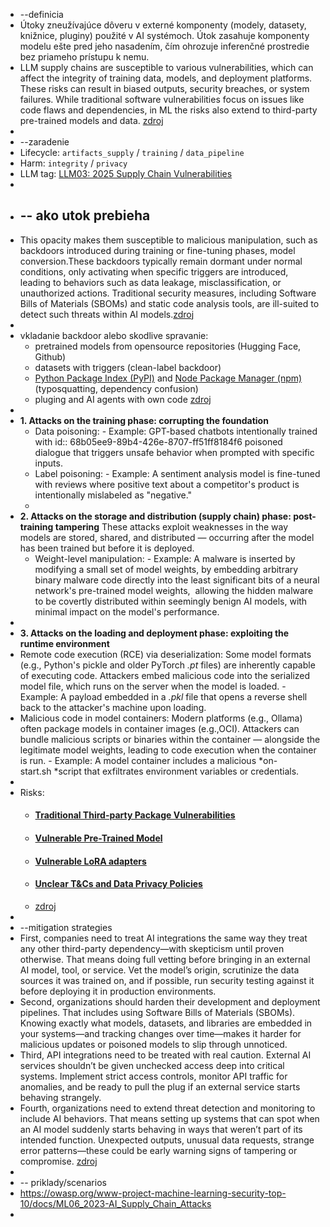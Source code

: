 - --definicia
- Útoky zneužívajúce dôveru v externé komponenty (modely, datasety, knižnice, pluginy) použité v AI systémoch.
  Útok zasahuje komponenty modelu ešte pred jeho nasadením, čím ohrozuje inferenčné prostredie bez priameho prístupu k nemu.
- LLM supply chains are susceptible to various vulnerabilities, which can affect the integrity of training data, models, and deployment platforms. These risks can result in biased outputs, security breaches, or system failures. While traditional software vulnerabilities focus on issues like code flaws and dependencies, in ML the risks also extend to third-party pre-trained models and data. [zdroj](https://genai.owasp.org/llmrisk/llm032025-supply-chain/)
-
- --zaradenie
- Lifecycle:      `artifacts_supply` / `training` / `data_pipeline`
- Harm:            `integrity` / `privacy`
- LLM tag:        [LLM03: 2025 Supply Chain Vulnerabilities ](https://genai.owasp.org/llmrisk/llm032025-supply-chain/)
-
- -- ako utok prebieha
	-
- This opacity makes them susceptible to malicious manipulation, such as backdoors introduced during training or fine-tuning phases, model conversion.These backdoors typically remain dormant under normal conditions, only activating when specific triggers are introduced, leading to behaviors such as data leakage, misclassification, or unauthorized actions. Traditional security measures, including Software Bills of Materials (SBOMs) and static code analysis tools, are ill-suited to detect such threats within AI models.[zdroj](https://www.trendmicro.com/vinfo/nl/security/news/cybercrime-and-digital-threats/exploiting-trust-in-open-source-ai-the-hidden-supply-chain-risk-no-one-is-watching)
-
- vkladanie backdoor alebo skodlive spravanie:
	- pretrained models from opensource repositories (Hugging Face, Github)
	- datasets with triggers (clean-label backdoor)
	- [Python Package Index (PyPI)](https://blog.orsinium.dev/posts/py/pypi-squatting/) and [Node Package Manager (npm)](https://blog.sonatype.com/pypi-and-npm-flooded-with-over-5000-dependency-confusion-copycats) (typosquatting, dependency confusion)
	- pluging and AI agents with own code [zdroj](https://protectai.com/threat-research/unveiling-ai-supply-chain-attacks-on-hugging-face)
-
- **1. Attacks on the training phase: corrupting the foundation**
	- Data poisoning: - Example: GPT-based chatbots intentionally trained with 
	  id:: 68b05ee9-89b4-426e-8707-ff51ff8184f6
	  poisoned dialogue that triggers unsafe behavior when prompted with 
	  specific inputs.
	- Label poisoning: - Example: A sentiment analysis model is fine-tuned with 
	  reviews where positive text about a competitor's product is 
	  intentionally mislabeled as "negative."
	-
- **2. Attacks on the storage and distribution (supply chain) phase: post-training tampering**
  These attacks exploit weaknesses in the way models are stored, shared, and distributed — occurring after the model has been trained but before it is deployed.
	- Weight-level manipulation: - Example: A malware is inserted by modifying a small set
	   of model weights, by embedding arbitrary binary malware code directly into the least significant bits of a neural network's pre-trained model weights,  allowing the hidden malware to be covertly distributed within seemingly benign AI models, with minimal impact on the model's performance.
-
- **3. Attacks on the loading and deployment phase: exploiting the runtime environment**
- Remote code execution (RCE) via deserialization: Some model formats (e.g., Python's pickle and older PyTorch *.pt* files) are inherently capable of executing code. Attackers embed malicious code into the serialized model file, which runs on the server when the model is loaded. - Example: A payload embedded in a *.pkl* file that opens a reverse shell back to the attacker's machine upon loading.
- Malicious code in model containers: Modern platforms (e.g., Ollama) often package models in container images (e.g.,OCI). Attackers can bundle malicious scripts or binaries within the container — alongside the legitimate model weights, leading to code execution when the container is run. - Example: A model container includes a malicious *on-start.sh *script that exfiltrates environment variables or credentials.
-
- Risks:
	- #### [Traditional Third-party Package Vulnerabilities](https://github.com/OWASP/www-project-top-10-for-large-language-model-applications/blob/main/2_0_vulns/LLM03_SupplyChain.md#1-traditional-third-party-package-vulnerabilities)
	- ####   [Vulnerable Pre-Trained Model](https://github.com/OWASP/www-project-top-10-for-large-language-model-applications/blob/main/2_0_vulns/LLM03_SupplyChain.md#4-vulnerable-pre-trained-model)
	- #### [Vulnerable LoRA adapters](https://github.com/OWASP/www-project-top-10-for-large-language-model-applications/blob/main/2_0_vulns/LLM03_SupplyChain.md#6-vulnerable-lora-adapters)
	- #### [Unclear T&Cs and Data Privacy Policies](https://github.com/OWASP/www-project-top-10-for-large-language-model-applications/blob/main/2_0_vulns/LLM03_SupplyChain.md#9-unclear-tcs-and-data-privacy-policies)
	- [zdroj](https://genai.owasp.org/llmrisk/llm032025-supply-chain/)
-
- --mitigation strategies
- First, companies need to treat AI integrations the same way they treat any other third-party dependency—with skepticism until proven otherwise. That means doing full vetting before bringing in an external AI model, tool, or service. Vet the model’s origin, scrutinize the data sources it was trained on, and if possible, run security testing against it before deploying it in production environments.
- Second, organizations should harden their development and deployment pipelines. That includes using Software Bills of Materials (SBOMs). Knowing exactly what models, datasets, and libraries are embedded in your systems—and tracking changes over time—makes it harder for malicious updates or poisoned models to slip through unnoticed.
- Third, API integrations need to be treated with real caution. External AI services shouldn’t be given unchecked access deep into critical systems. Implement strict access controls, monitor API traffic 
  for anomalies, and be ready to pull the plug if an external service starts behaving strangely.
- Fourth, organizations need to extend threat detection and monitoring to include AI behaviors. That means setting up systems that can spot when an AI model suddenly starts behaving in ways that weren’t part of its intended function. Unexpected outputs, unusual data requests, strange 
  error patterns—these could be early warning signs of tampering or compromise. [zdroj](https://www.offsec.com/blog/ai-and-supply-chain-attacks/)
-
- -- priklady/scenarios
- https://owasp.org/www-project-machine-learning-security-top-10/docs/ML06_2023-AI_Supply_Chain_Attacks
-